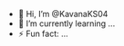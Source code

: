 - 👋 Hi, I’m @KavanaKS04
- 🌱 I’m currently learning ...
- ⚡ Fun fact: ...

<!---
KavanaKS04/KavanaKS04 is a ✨ special ✨ repository because its `README.md` (this file) appears on your GitHub profile.
You can click the Preview link to take a look at your changes.
--->
